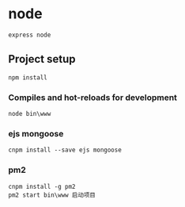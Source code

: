 # node
```
express node
```

## Project setup
```
npm install
```

### Compiles and hot-reloads for development
```
node bin\www
```

### ejs mongoose 
```
cnpm install --save ejs mongoose
```
### pm2
```
cnpm install -g pm2
pm2 start bin\www 启动项目
```
